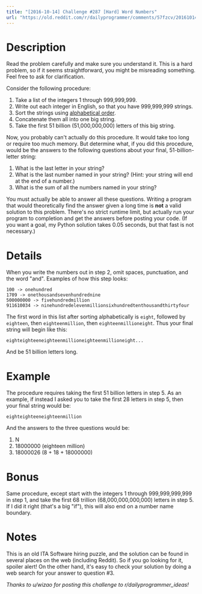 ```yaml
---
title: "[2016-10-14] Challenge #287 [Hard] Word Numbers"
url: "https://old.reddit.com/r/dailyprogrammer/comments/57fzcv/20161014_challenge_287_hard_word_numbers/"
---
```


# Description

Read the problem carefully and make sure you understand it. This is a hard problem, so if it seems straightforward, you might be misreading something. Feel free to ask for clarification.

Consider the following procedure:

1. Take a list of the integers 1 through 999,999,999.
2. Write out each integer in English, so that you have 999,999,999 strings.
3. Sort the strings using [alphabetical order](https://en.wikipedia.org/wiki/Alphabetical_order).
4. Concatenate them all into one big string.
5. Take the first 51 billion (51,000,000,000) letters of this big string.

Now, you probably can't actually do this procedure. It would take too long or require too much memory. But determine what, if you did this procedure, would be the answers to the following questions about your final, 51-billion-letter string:

1. What is the last letter in your string?
2. What is the last number named in your string? (Hint: your string will end at the end of a number.)
3. What is the sum of all the numbers named in your string?

You must actually be able to answer all these questions. Writing a program that would theoretically find the answer given a long time is **not** a valid solution to this problem. There's no strict runtime limit, but actually run your program to completion and get the answers before posting your code. (If you want a goal, my Python solution takes 0.05 seconds, but that fast is not necessary.)

# Details

When you write the numbers out in step 2, omit spaces, punctuation, and the word "and". Examples of how this step looks:

    100 -> onehundred
    1709 -> onethousandsevenhundrednine
    500000000 -> fivehundredmillion
    911610034 -> ninehundredelevenmillionsixhundredtenthousandthirtyfour

The first word in this list after sorting alphabetically is `eight`, followed by `eighteen`, then `eighteenmillion`, then `eighteenmillioneight`. Thus your final string will begin like this:

    eighteighteeneighteenmillioneighteenmillioneight...

And be 51 billion letters long.

# Example

The procedure requires taking the first 51 billion letters in step 5. As an example, if instead I asked you to take the first 28 letters in step 5, then your final string would be:

    eighteighteeneighteenmillion

And the answers to the three questions would be:

1. N
2. 18000000 (eighteen million)
3. 18000026 (8 + 18 + 18000000)

# Bonus

Same procedure, except start with the integers 1 through 999,999,999,999 in step 1, and take the first 68 trillion (68,000,000,000,000) letters in step 5. If I did it right (that's a big "if"), this will also end on a number name boundary.

# Notes

This is an old ITA Software hiring puzzle, and the solution can be found in several places on the web (including Reddit). So if you go looking for it, spoiler alert! On the other hand, it's easy to check your solution by doing a web search for your answer to question #3.

*Thanks to u/wizao for posting this challenge to r/dailyprogrammer_ideas!*